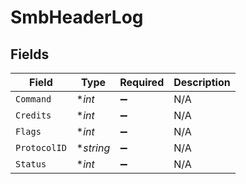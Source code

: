 # SmbHeaderLog


## Fields

| Field              | Type               | Required           | Description        |
| ------------------ | ------------------ | ------------------ | ------------------ |
| `Command`          | **int*             | :heavy_minus_sign: | N/A                |
| `Credits`          | **int*             | :heavy_minus_sign: | N/A                |
| `Flags`            | **int*             | :heavy_minus_sign: | N/A                |
| `ProtocolID`       | **string*          | :heavy_minus_sign: | N/A                |
| `Status`           | **int*             | :heavy_minus_sign: | N/A                |